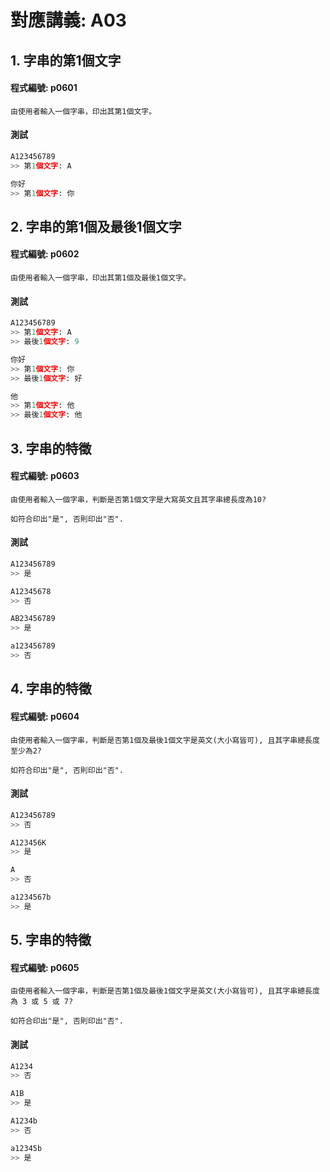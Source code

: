 # 對應講義: A03

## 1. 字串的第1個文字

#### 程式編號: p0601 <p/>
```
由使用者輸入一個字串，印出其第1個文字。
```

#### 測試
``` python
A123456789
>> 第1個文字: A

你好
>> 第1個文字: 你
```



## 2. 字串的第1個及最後1個文字

#### 程式編號: p0602 <p/>
```
由使用者輸入一個字串，印出其第1個及最後1個文字。
```

#### 測試
``` python
A123456789
>> 第1個文字: A
>> 最後1個文字: 9

你好
>> 第1個文字: 你
>> 最後1個文字: 好

他
>> 第1個文字: 他
>> 最後1個文字: 他
```


## 3. 字串的特徵

#### 程式編號: p0603 <p/>
```
由使用者輸入一個字串，判斷是否第1個文字是大寫英文且其字串總長度為10?

如符合印出"是", 否則印出"否".
```

#### 測試
``` python
A123456789
>> 是

A12345678
>> 否

AB23456789
>> 是

a123456789
>> 否
```


## 4. 字串的特徵

#### 程式編號: p0604 <p/>
```
由使用者輸入一個字串，判斷是否第1個及最後1個文字是英文(大小寫皆可), 且其字串總長度至少為2?

如符合印出"是", 否則印出"否".
```

#### 測試
``` python
A123456789
>> 否

A123456K
>> 是

A
>> 否

a1234567b
>> 是
```


## 5. 字串的特徵

#### 程式編號: p0605 <p/>
```
由使用者輸入一個字串，判斷是否第1個及最後1個文字是英文(大小寫皆可), 且其字串總長度為 3 或 5 或 7?

如符合印出"是", 否則印出"否".
```

#### 測試
``` python
A1234
>> 否

A1B
>> 是

A1234b
>> 否

a12345b
>> 是
```
